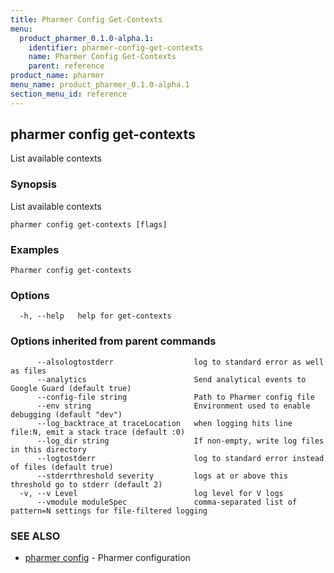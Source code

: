 ```yaml
---
title: Pharmer Config Get-Contexts
menu:
  product_pharmer_0.1.0-alpha.1:
    identifier: pharmer-config-get-contexts
    name: Pharmer Config Get-Contexts
    parent: reference
product_name: pharmer
menu_name: product_pharmer_0.1.0-alpha.1
section_menu_id: reference
---
```

## pharmer config get-contexts

List available contexts

### Synopsis


List available contexts

```
pharmer config get-contexts [flags]
```

### Examples

```
Pharmer config get-contexts
```

### Options

```
  -h, --help   help for get-contexts
```

### Options inherited from parent commands

```
      --alsologtostderr                  log to standard error as well as files
      --analytics                        Send analytical events to Google Guard (default true)
      --config-file string               Path to Pharmer config file
      --env string                       Environment used to enable debugging (default "dev")
      --log_backtrace_at traceLocation   when logging hits line file:N, emit a stack trace (default :0)
      --log_dir string                   If non-empty, write log files in this directory
      --logtostderr                      log to standard error instead of files (default true)
      --stderrthreshold severity         logs at or above this threshold go to stderr (default 2)
  -v, --v Level                          log level for V logs
      --vmodule moduleSpec               comma-separated list of pattern=N settings for file-filtered logging
```

### SEE ALSO
* [pharmer config](/docs/reference/pharmer_config.md)	 - Pharmer configuration

